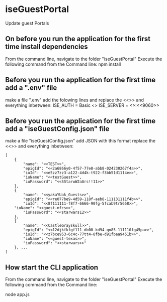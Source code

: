 # iseGuestPortal
Update guest Portals

## On before you run the application for the first time install dependencies
From the command line, navigate to the folder "iseGuestPortal"
Execute the following command from the Command line:
npm install

## Before you run the application for the first time add a ".env" file
make a file ".env"
add the folowing lines and replace the <<>> and everything inbetween:
ISE_AUTH = Basic <<yourBasicAuthStringHere>>
ISE_SERVER = <<yourServersFQDN>>:<<9060>>

## Before you run the application for the first time add a "iseGuestConfig.json" file
make a file "iseGuestConfig.json"
add JSON with this format
replace the <<>> and everything inbetween:
```
[
	{
		"name": "<<TEST>>",
		"epigId": "<<2a6866y0-4f57-77e8-abb8-024230267f4a>>",
		"iuId": "<<e5zz7zz3-a122-4d4k-t922-f3bb51d1114e>>",
		"iuName": "<<testGuest>>",
		"iuPassword": "<<SStarwW2aArs!!11>>"
	},
	{
		"name": "<<yakaYUak_Guests>>",
		"epigId": "<<re077be9-4d59-118f-aeb8-111131111f4b>>",
		"iuId": "<<8f111111-f8f7-6666-90fg-5fcab9tr5658>>",
    "iuName": "<<guest-nfcs>>",
		"iuPassword": "<<starwars12>>"
	},
	{
		"name": "<<CastleGrayskull>>",
		"epigId": "<<12djkfkfgf111-db00-kd94-qn85-111110fg45pa>>",
		"iuId": "<<z7bce953-6c4c-77tt4-8fbe-d91fbaa9451b>>",
		"iuName": "<<guest-texas>>",
		"iuPassword": "<<starwars>>"
	}, ...
]
```

## How start the CLI application
From the command line, navigate to the folder "iseGuestPortal"
Execute the following command from the Command line:

node app.js

